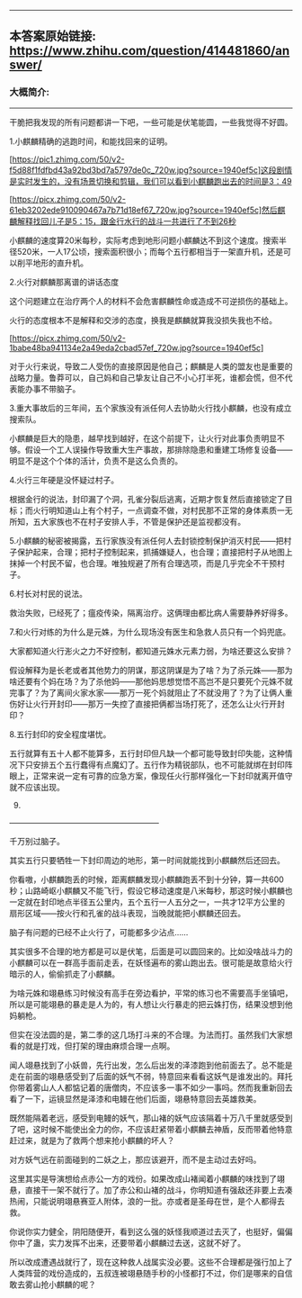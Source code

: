 ----------------------------------------
## 本答案原始链接: https://www.zhihu.com/question/414481860/answer/
### 大概简介: 
----------------------------------------
干脆把我发现的所有问题都讲一下吧，一些可能是伏笔能圆，一些我觉得不好圆。

1.小麒麟精确的逃跑时间，和能找回来的证明。

[https://pic1.zhimg.com/50/v2-f5d88f1fdfbd43a92bd3bd7a5797de0c_720w.jpg?source=1940ef5c]这段剧情是实时发生的，没有场景切换和剪辑，我们可以看到小麒麟跑出去的时间是3：49




[https://picx.zhimg.com/50/v2-61eb3202ede910090467a7b71d18ef67_720w.jpg?source=1940ef5c]然后麒麟解释找回儿子是5：15，跟金行水行的战斗一共进行了不到26秒

小麒麟的速度算20米每秒，实际考虑到地形问题小麒麟达不到这个速度。搜索半径520米，一人17公顷，搜索面积很小；而每个五行都相当于一架直升机，还是可以削平地形的直升机。

2.火行对麒麟那离谱的讲话态度

这个问题建立在治疗两个人的材料不会危害麒麟性命或造成不可逆损伤的基础上。

火行的态度根本不是解释和交涉的态度，换我是麒麟就算我没损失我也不给。

[https://picx.zhimg.com/50/v2-1babe48ba941134e2a49eda2cbad57ef_720w.jpg?source=1940ef5c]

对于火行来说，导致二人受伤的直接原因是他自己；麒麟是人类的盟友也是重要的战略力量。鲁莽可以，自己妈和自己挚友让自己不小心打半死，谁都会慌，但不代表能办事不带脑子。

3.重大事故后的三年间，五个家族没有派任何人去协助火行找小麒麟，也没有成立搜索队。

小麒麟是巨大的隐患，越早找到越好，在这个前提下，让火行对此事负责明显不够。假设一个工人误操作导致重大生产事故，那排除隐患和重建工场修复设备——明显不是这个个体的活计，负责不是这么负责的。

4.火行三年硬是没怀疑过村子。

根据金行的说法，封印漏了个洞，孔雀分裂后逃离，近期才恢复然后直接锁定了目标；而火行明知道山上有个村子，一点调查不做，对村民那不正常的身体素质一无所知，五大家族也不在村子安排人手，不管是保护还是监视都没有。

5.小麒麟的秘密被揭露，五行家族没有派任何人去封锁控制保护消灭村民——把村子保护起来，合理；把村子控制起来，抓捕嫌疑人，也合理；直接把村子从地图上抹掉一个村民不留，也合理。唯独规避了所有合理选项，而是几乎完全不干预村子。

6.村长对村民的说法。

救治失败，已经死了；瘟疫传染，隔离治疗。这俩理由都比病人需要静养好得多。

7.和火行对练的为什么是元姝，为什么现场没有医生和急救人员只有一个妈兜底。

大家都知道火行浵火之力不好控制，都知道元姝水元素力弱，为啥还要这么安排？

假设解释为是长老或者其他势力的阴谋，那这阴谋是为了啥？为了杀元姝——那为啥还要有个妈在场？为了杀他妈——那他妈思想觉悟不高岂不是只要死个元姝不就完事了？为了离间火家水家——那万一死个妈就阻止了不就没用了？为了让俩人重伤好让火行开封印——那万一失控了直接把俩都当场打死了，还怎么让火行开封印？

8.五行封印的安全程度堪忧。

五行就算有五十人都不能算多，五行封印但凡缺一个都可能导致封印失能，这种情况下只安排五个五行蠢得有点魔幻了。五行作为精锐部队，也不可能就绑在封印阵眼上，正常来说一定有可靠的应急方案，像现任火行那样强化一下封印就离开值守就不应该出现。

9.

———————————————————

千万别过脑子。

其实五行只要牺牲一下封印周边的地形，第一时间就能找到小麒麟然后还回去。

你看嗷，小麒麟跑丢的时候，距离麒麟发现小麒麟跑丢不到十分钟，算一共600秒；山路崎岖小麒麟又不能飞行，假设它移动速度是八米每秒，那这时候小麒麟也一定就在封印地点半径五公里内，五个五行一人五分之一，一共才12平方公里的扇形区域——按火行和孔雀的战斗表现，当晚就能把小麒麟还回去。

脑子有问题的已经不止火行了，可能都多少沾点……

其实很多不合理的地方都是可以是伏笔，后面是可以圆回来的。比如没啥战斗力的小麒麟可以在一群高手面前走丢，在妖怪遍布的雾山跑出去。很可能是故意给火行暗示的人，偷偷抓走了小麒麟。

为啥元姝和翊悬练习时候没有高手在旁边看护，平常的练习也不需要高手坐镇吧，所以是可能翊悬的暴走是人为的，有人想让火行暴走的把云姝打伤，结果没想到他妈躺枪。

但实在没法圆的是，第二季的这几场打斗来的不合理。为法而打。虽然我们大家想看的就是打戏，但打架的理由麻烦合理一点啊。

闻人翊悬找到了小妖兽，先行出发，怎么后出发的泽漆跑到他前面去了。总不能是走在前面的翊悬感受到了后面的妖气不弱，特意回来看看这妖气是谁发出的。拜托你带着雾山人人都惦记着的唐僧肉，不应该多一事不如少一事吗。然而我重新回去看了一下，运镜显然是泽漆和电鳗在他们后面，翊悬特意回去英雄救美。

既然能隔着老远，感受到电鳗的妖气，那山褚的妖气应该隔着十万八千里就感受到了吧，这时候不能使出全力的你，不应该赶紧带着小麒麟去神盾，反而带着他特意赶过来，就是为了救两个想来抢小麒麟的坏人？

对方妖气远在前面碰到的二妖之上，那应该避开，而不是主动过去好吗。

这里其实是导演想给点赤公一方的戏份。如果改成山褚闻着小麒麟的味找到了翊悬，直接干一架不就行了。加了赤公和山褚的战斗，你明知道有强敌还非要上去凑热闹，只能说明翊悬赛亚人附体，浪的一批。亦或者是圣母在世，是个人都得去救。

你说你实力健全，阴阳随便开，看到这么强的妖怪我顺道过去灭了，也挺好，偏偏你中了蛊，实力发挥不出来，还要带着小麒麟过去送，这就不好了。

所以改成遭遇战就行了，现在这种救人战属实没必要。这些不合理都是强行加上了人类阵营的戏份造成的，五叔连被翊悬随手秒的小怪都打不过，你们是哪来的自信敢去雾山抢小麒麟的呢？

